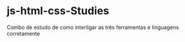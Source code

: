 # js-html-css-Studies
Combo de estudo de como interligar as três  ferramentas  e linguagens corretamente 

